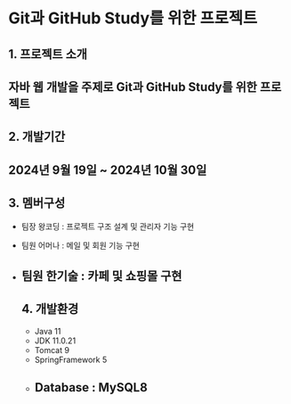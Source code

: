 # Git과 GitHub Study를 위한 프로젝트

## 1. 프로젝트 소개
자바 웹 개발을 주제로 Git과 GitHub Study를 위한 프로젝트
----

## 2. 개발기간
2024년 9월 19일 ~ 2024년 10월 30일
----

## 3. 멤버구성
* 팀장 왕코딩 : 프로젝트 구조 설계 및 관리자 기능 구현
* 팀원 어머나 : 메일 및 회원 기능 구현
* 팀원 한기술 : 카페 및 쇼핑몰 구현
  ----

  ## 4. 개발환경
  * Java 11
  * JDK 11.0.21
  * Tomcat 9
  * SpringFramework 5
  * Database : MySQL8
    ----
